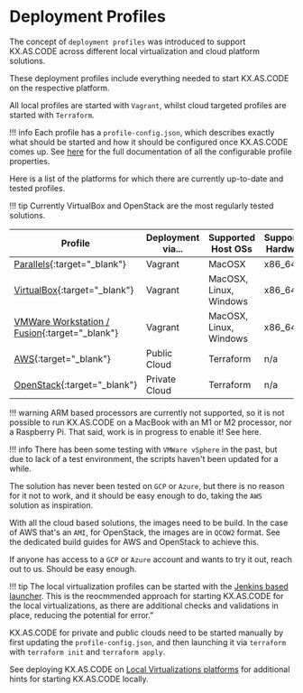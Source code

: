 # Deployment Profiles

The concept of `deployment profiles` was introduced to support KX.AS.CODE across different local virtualization and cloud platform solutions.

These deployment profiles include everything needed to start KX.AS.CODE on the respective platform.

All local profiles are started with `Vagrant`, whilst cloud targeted profiles are started with `Terraform`. 

!!! info
    Each profile has a `profile-config.json`, which describes exactly what should be started and how it should be configured once KX.AS.CODE comes up. See [here](../../Deployment/Configuration-Options/) for the full documentation of all the configurable profile properties.

Here is a list of the platforms for which there are currently up-to-date and tested profiles.

!!! tip
    Currently VirtualBox and OpenStack are the most regularly tested solutions.

| Profile | Deployment via... | Supported Host OSs | Supported Hardware |
| --- | --- | --- | --- | 
| [Parallels](https://github.com/Accenture/kx.as.code/tree/main/profiles/vagrant-parallels){:target="\_blank"} | Vagrant | MacOSX | x86_64 |
| [VirtualBox](https://github.com/Accenture/kx.as.code/tree/main/profiles/vagrant-virtualbox){:target="\_blank"} | Vagrant | MacOSX, Linux, Windows | x86_64 |
| [VMWare Workstation / Fusion](https://github.com/Accenture/kx.as.code/tree/main/profiles/vagrant-vmware-desktop){:target="\_blank"} | Vagrant | MacOSX, Linux, Windows | x86_64 |
| [AWS](https://github.com/Accenture/kx.as.code/tree/main/profiles/terraform-aws){:target="\_blank"} | Public Cloud | Terraform | n/a |
| [OpenStack](https://github.com/Accenture/kx.as.code/tree/main/profiles/terraform-openstack){:target="\_blank"} | Private Cloud | Terraform | n/a |

!!! warning
    ARM based processors are currently not supported, so it is not possible to run KX.AS.CODE on a MacBook with an M1 or M2 processor, nor a Raspberry Pi. That said, work is in progress to enable it! See here[](../../Build/Raspberry-Pi-Cluster/).

!!! info 
    There has been some testing with `VMWare vSphere` in the past, but due to lack of a test environment, the scripts haven't been updated for a while.

The solution has never been tested on `GCP` or `Azure`, but there is no reason for it not to work, and it should be easy enough to do, taking the `AWS` solution as inspiration.

With all the cloud based solutions, the images need to be build. In the case of AWS that's an `AMI`, for OpenStack, the images are in `QCOW2` format.
See the dedicated build guides for AWS and OpenStack to achieve this.

If anyone has access to a `GCP` or `Azure` account and wants to try it out, reach out to us. Should be easy enough.

!!! tip
    The local virtualization profiles can be started with the [Jenkins based launcher](../../Deployment/Initial-Setup/). This is the reocmmended approach for starting KX.AS.CODE for the local virtualizations, as there are additional checks and validations in place, reducing the potential for error."

KX.AS.CODE for private and public clouds need to be started manually by first updating the `profile-config.json`, and then launching it via `terraform` with `terraform init` and `terraform apply`.

See deploying KX.AS.CODE on [Local Virtualizations platforms](../../Deployment/Local-Virtualizations/) for additional hints for starting KX.AS.CODE locally.